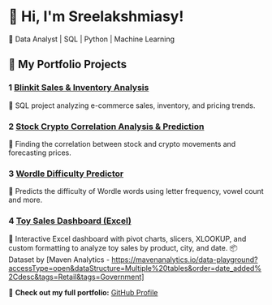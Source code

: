 # 👋 Hi, I'm Sreelakshmiasy!
🚀 Data Analyst | SQL | Python | Machine Learning

## 📂 My Portfolio Projects
### 1 [Blinkit Sales & Inventory Analysis](https://github.com/sreelakshmiasy/Sales-SQL-Project) 
🔹 SQL project analyzing e-commerce sales, inventory, and pricing trends.

### 2 [Stock Crypto Correlation Analysis & Prediction](https://github.com/sreelakshmiasy/Stock_crypto_prediction)
🔹 Finding the correlation between stock and crypto movements and forecasting prices.
### 3 [Wordle Difficulty Predictor](https://github.com/sreelakshmiasy/wordle-difficulty-predictor)
🔹 Predicts the difficulty of Wordle words using letter frequency, vowel count and more.

### 4 [Toy Sales Dashboard (Excel)](https://github.com/sreelakshmiasy/Excel-Dashboard-Project)
🔹 Interactive Excel dashboard with pivot charts, slicers, XLOOKUP, and custom formatting to analyze toy sales by product, city, and date.
📦 Dataset by [Maven Analytics - https://mavenanalytics.io/data-playground?accessType=open&dataStructure=Multiple%20tables&order=date_added%2Cdesc&tags=Retail&tags=Government]


💼 **Check out my full portfolio:** [GitHub Profile](https://github.com/sreelakshmiasy)

